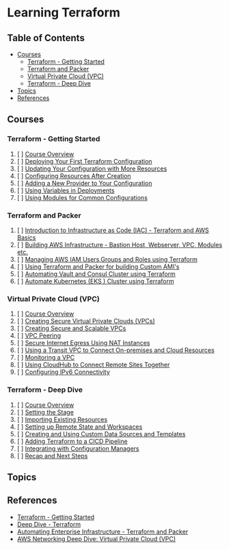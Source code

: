 # Learning Terraform

## Table of Contents

<!-- START doctoc generated TOC please keep comment here to allow auto update -->
<!-- DON'T EDIT THIS SECTION, INSTEAD RE-RUN doctoc TO UPDATE -->

- [Courses](#courses)
  - [Terraform - Getting Started](#terraform---getting-started)
  - [Terraform and Packer](#terraform-and-packer)
  - [Virtual Private Cloud (VPC)](#virtual-private-cloud-vpc)
  - [Terraform - Deep Dive](#terraform---deep-dive)
- [Topics](#topics)
- [References](#references)

<!-- END doctoc generated TOC please keep comment here to allow auto update -->

## Courses

### Terraform - Getting Started

1. [ ] [Course Overview](README.md)
1. [ ] [Deploying Your First Terraform Configuration](README.md)
1. [ ] [Updating Your Configuration with More Resources](README.md)
1. [ ] [Configuring Resources After Creation](README.md)
1. [ ] [Adding a New Provider to Your Configuration](README.md)
1. [ ] [Using Variables in Deployments](README.md)
1. [ ] [Using Modules for Common Configurations](README.md)

### Terraform and Packer

1. [ ] [Introduction to Infrastructure as Code (IAC) - Terraform and AWS Basics](README.md)
1. [ ] [Building AWS Infrastructure - Bastion Host, Webserver, VPC, Modules etc.](README.md)
1. [ ] [Managing AWS IAM Users,Groups and Roles using Terraform](README.md)
1. [ ] [Using Terraform and Packer for building Custom AMI's](README.md)
1. [ ] [Automating Vault and Consul Cluster using Terraform](README.md)
1. [ ] [Automate Kubernetes (EKS ) Cluster using Terraform](README.md)

### Virtual Private Cloud (VPC)

1. [ ] [Course Overview](README.md)
1. [ ] [Creating Secure Virtual Private Clouds (VPCs)](README.md)
1. [ ] [Creating Secure and Scalable VPCs](README.md)
1. [ ] [VPC Peering](README.md)
1. [ ] [Secure Internet Egress Using NAT Instances](README.md)
1. [ ] [Using a Transit VPC to Connect On-premises and Cloud Resources](README.md)
1. [ ] [Monitoring a VPC](README.md)
1. [ ] [Using CloudHub to Connect Remote Sites Together](README.md)
1. [ ] [Configuring IPv6 Connectivity](README.md)

### Terraform - Deep Dive

1. [ ] [Course Overview](README.md)
1. [ ] [Setting the Stage](README.md)
1. [ ] [Importing Existing Resources](README.md)
1. [ ] [Setting up Remote State and Workspaces](README.md)
1. [ ] [Creating and Using Custom Data Sources and Templates](README.md)
1. [ ] [Adding Terraform to a CICD Pipeline](README.md)
1. [ ] [Integrating with Configuration Managers](README.md)
1. [ ] [Recap and Next Steps](README.md)

## Topics

## References

- [Terraform - Getting Started](https://app.pluralsight.com/library/courses/terraform-getting-started/table-of-contents)
- [Deep Dive - Terraform](https://app.pluralsight.com/library/courses/deep-dive-terraform/table-of-contents)
- [Automating Enterprise Infrastructure - Terraform and Packer](https://www.udemy.com/course/terraform-and-packer)
- [AWS Networking Deep Dive: Virtual Private Cloud (VPC)](https://app.pluralsight.com/library/courses/aws-networking-deep-dive-vpc/table-of-contents)
